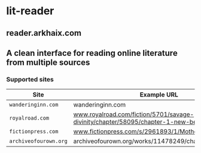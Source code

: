# lit-reader

## reader.arkhaix.com
## A clean interface for reading online literature from multiple sources

### Supported sites
Site | Example URL
--- | ---
`wanderinginn.com` | wanderinginn.com
`royalroad.com` | www.royalroad.com/fiction/5701/savage-divinity/chapter/58095/chapter-1-new-beginnings
`fictionpress.com` | www.fictionpress.com/s/2961893/1/Mother-of-Learning
`archiveofourown.org` | archiveofourown.org/works/11478249/chapters/25740126